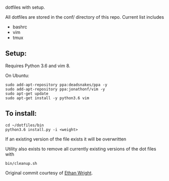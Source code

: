 dotfiles with setup. </br>

All dotfiles are stored in the conf/ directory of this repo. Current list
includes
* bashrc
* vim
* tmux

## Setup:
Requires Python 3.6 and vim 8.

On Ubuntu:
```
sudo add-apt-repository ppa:deadsnakes/ppa -y
sudo add-apt-repository ppa:jonathonf/vim -y 
sudo apt-get update
sudo apt-get install -y python3.6 vim
```

## To install:
```
cd ~/dotfiles/bin
python3.6 install.py -i <weight>
```

If an existing version of the file exists it will be overwritten

Utility also exists to remove all currently existing versions of the dot files
with
```
bin/cleanup.sh
```

Original commit courtesy of [Ethan Wright](https://github.com/EthanJWright).
